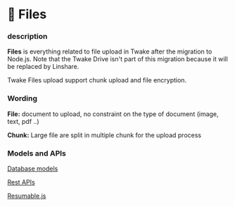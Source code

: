 # 📄 Files

### description

**Files** is everything related to file upload in Twake after the migration to Node.js. Note that the Twake Drive isn't part of this migration because it will be replaced by Linshare.

Twake Files upload support chunk upload and file encryption.

### Wording

**File:** document to upload, no constraint on the type of document (image, text, pdf ..)

**Chunk:** Large file are split in multiple chunk for the upload process

### Models and APIs

[Database models](database-models.md)

[Rest APIs](rest-apis.md)

[Resumable.js](resumableJS.md)

